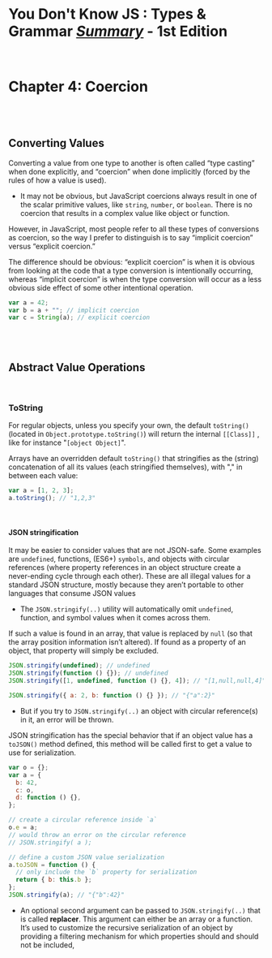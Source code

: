 # You Don't Know JS : Types & Grammar <ins>**_Summary_**</ins> - 1st Edition

<br>

# Chapter 4: Coercion

<br><br>

## Converting Values

Converting a value from one type to another is often called “type casting” when done explicitly, and “coercion” when done implicitly (forced by the rules of how a value is used).

- It may not be obvious, but JavaScript coercions always result in one of the scalar primitive values, like `string`, `number`, or `boolean`. There is no coercion that results in a complex value like object or function.

However, in JavaScript, most people refer to all these types of conversions as coercion, so the way I prefer to distinguish is to say “implicit coercion” versus “explicit coercion.”

The difference should be obvious: “explicit coercion” is when it is obvious from looking at the code that a type conversion is intentionally occurring, whereas “implicit coercion” is when the type conversion will occur as a less obvious side effect of some other intentional operation.

```js
var a = 42;
var b = a + ""; // implicit coercion
var c = String(a); // explicit coercion
```

<br><br>

## Abstract Value Operations

<br>

### ToString

For regular objects, unless you specify your own, the default `toString()` (located in `Object.prototype.toString()`) will return the internal `[[Class]]` , like for instance "`[object Object]`".

Arrays have an overridden default `toString()` that stringifies as the (string) concatenation of all its values (each stringified themselves), with "," in between each value:

```js
var a = [1, 2, 3];
a.toString(); // "1,2,3"
```

<br>

#### JSON stringification

It may be easier to consider values that are not JSON-safe. Some examples are `undefined`, functions, (ES6+) `symbols`, and objects with circular references (where property references in an object structure create a never-ending cycle through each other). These are all illegal values for a standard JSON structure, mostly because they aren’t portable to other languages that consume JSON values

- The `JSON.stringify(..)` utility will automatically omit `undefined`, function, and symbol values when it comes across them.

If such a value is found in an array, that value is replaced by `null` (so that the array position information isn’t altered). If found as a property of an object, that property will simply be excluded.

```js
JSON.stringify(undefined); // undefined
JSON.stringify(function () {}); // undefined
JSON.stringify([1, undefined, function () {}, 4]); // "[1,null,null,4]"

JSON.stringify({ a: 2, b: function () {} }); // "{"a":2}"
```

- But if you try to `JSON.stringify(..)` an object with circular reference(s) in it, an error will be thrown.

JSON stringification has the special behavior that if an object value has a `toJSON()` method defined, this method will be called first to get a value to use for serialization.

```js
var o = {};
var a = {
  b: 42,
  c: o,
  d: function () {},
};

// create a circular reference inside `a`
o.e = a;
// would throw an error on the circular reference
// JSON.stringify( a );

// define a custom JSON value serialization
a.toJSON = function () {
  // only include the `b` property for serialization
  return { b: this.b };
};
JSON.stringify(a); // "{"b":42}"
```

- An optional second argument can be passed to `JSON.stringify(..)` that is called **replacer**.
  This argument can either be an array or a function. It’s used to customize the recursive serialization of an object by providing a filtering mechanism for which properties should and should not be included,

